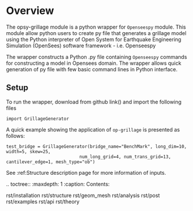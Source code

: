 # Overview

The opsy-grillage module is a python wrapper for ```Openseespy``` module. This module allow 
python users to create py file that generates a grillage model using the Python interpreter of
 Open System for Earthquake Engineering Simulation (OpenSees) software framework - i.e. Openseespy

The wrapper constructs a Python .py file containing ```Openseespy``` commands for constructing a 
model in Opensees domain. The wrapper allows quick generation of py file with few basic command lines in Python 
interface. 

## Setup

To run the wrapper, download from github link() and import the following files
    
    import GrillageGenerator
    

A quick example showing the application of `op-grillage` is presented as follows:
    
    test_bridge = GrillageGenerator(bridge_name="BenchMark", long_dim=10, width=5, skew=25,
                                num_long_grid=4, num_trans_grid=13, cantilever_edge=1, mesh_type="ob")

See :ref:Structure description page for more information of inputs. 


.. toctree::
   :maxdepth: 1
   :caption: Contents:

   rst/installation
   rst/structure
   rst/geom_mesh
   rst/analysis
   rst/post
   rst/examples
   rst/api
   rst/theory





